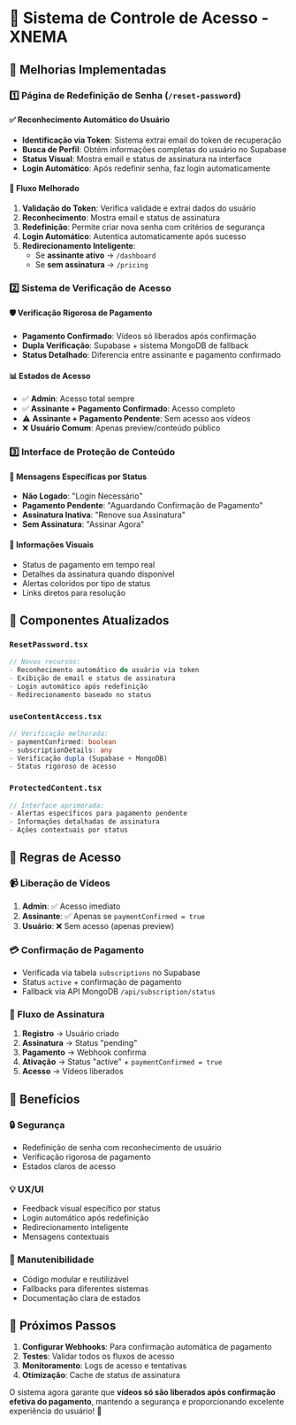 # 🔐 Sistema de Controle de Acesso - XNEMA

## 🎯 Melhorias Implementadas

### 1️⃣ Página de Redefinição de Senha (`/reset-password`)

#### ✅ Reconhecimento Automático do Usuário
- **Identificação via Token**: Sistema extrai email do token de recuperação
- **Busca de Perfil**: Obtém informações completas do usuário no Supabase
- **Status Visual**: Mostra email e status de assinatura na interface
- **Login Automático**: Após redefinir senha, faz login automaticamente

#### 🔄 Fluxo Melhorado
1. **Validação do Token**: Verifica validade e extrai dados do usuário
2. **Reconhecimento**: Mostra email e status de assinatura
3. **Redefinição**: Permite criar nova senha com critérios de segurança
4. **Login Automático**: Autentica automaticamente após sucesso
5. **Redirecionamento Inteligente**:
   - Se **assinante ativo** → `/dashboard`
   - Se **sem assinatura** → `/pricing`

### 2️⃣ Sistema de Verificação de Acesso

#### 🛡️ Verificação Rigorosa de Pagamento
- **Pagamento Confirmado**: Vídeos só liberados após confirmação
- **Dupla Verificação**: Supabase + sistema MongoDB de fallback
- **Status Detalhado**: Diferencia entre assinante e pagamento confirmado

#### 📊 Estados de Acesso
- ✅ **Admin**: Acesso total sempre
- ✅ **Assinante + Pagamento Confirmado**: Acesso completo
- ⚠️ **Assinante + Pagamento Pendente**: Sem acesso aos vídeos
- ❌ **Usuário Comum**: Apenas preview/conteúdo público

### 3️⃣ Interface de Proteção de Conteúdo

#### 🎨 Mensagens Específicas por Status
- **Não Logado**: "Login Necessário"
- **Pagamento Pendente**: "Aguardando Confirmação de Pagamento"
- **Assinatura Inativa**: "Renove sua Assinatura"
- **Sem Assinatura**: "Assinar Agora"

#### 📱 Informações Visuais
- Status de pagamento em tempo real
- Detalhes da assinatura quando disponível
- Alertas coloridos por tipo de status
- Links diretos para resolução

## 🔧 Componentes Atualizados

### `ResetPassword.tsx`
```typescript
// Novos recursos:
- Reconhecimento automático do usuário via token
- Exibição de email e status de assinatura
- Login automático após redefinição
- Redirecionamento baseado no status
```

### `useContentAccess.tsx` 
```typescript
// Verificação melhorada:
- paymentConfirmed: boolean
- subscriptionDetails: any
- Verificação dupla (Supabase + MongoDB)
- Status rigoroso de acesso
```

### `ProtectedContent.tsx`
```typescript
// Interface aprimorada:
- Alertas específicos para pagamento pendente
- Informações detalhadas de assinatura
- Ações contextuais por status
```

## 🚨 Regras de Acesso

### 📹 Liberação de Vídeos
1. **Admin**: ✅ Acesso imediato
2. **Assinante**: ✅ Apenas se `paymentConfirmed = true`
3. **Usuário**: ❌ Sem acesso (apenas preview)

### 💳 Confirmação de Pagamento
- Verificada via tabela `subscriptions` no Supabase
- Status `active` + confirmação de pagamento
- Fallback via API MongoDB `/api/subscription/status`

### 🔄 Fluxo de Assinatura
1. **Registro** → Usuário criado
2. **Assinatura** → Status "pending" 
3. **Pagamento** → Webhook confirma
4. **Ativação** → Status "active" + `paymentConfirmed = true`
5. **Acesso** → Vídeos liberados

## 🎯 Benefícios

### 🔒 Segurança
- Redefinição de senha com reconhecimento de usuário
- Verificação rigorosa de pagamento
- Estados claros de acesso

### 💡 UX/UI
- Feedback visual específico por status
- Login automático após redefinição
- Redirecionamento inteligente
- Mensagens contextuais

### 🔧 Manutenibilidade
- Código modular e reutilizável
- Fallbacks para diferentes sistemas
- Documentação clara de estados

## 🚀 Próximos Passos

1. **Configurar Webhooks**: Para confirmação automática de pagamento
2. **Testes**: Validar todos os fluxos de acesso
3. **Monitoramento**: Logs de acesso e tentativas
4. **Otimização**: Cache de status de assinatura

O sistema agora garante que **vídeos só são liberados após confirmação efetiva do pagamento**, mantendo a segurança e proporcionando excelente experiência do usuário! 🎉
